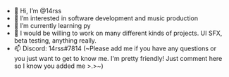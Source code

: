 - 👋 Hi, I’m @14rss
- 👀 I’m interested in software development and music production
- 🌱 I’m currently learning py
- 💞️ I would be willing to work on many different kinds of projects. UI SFX, beta testing, anything really.
- 📫 Discord: 14rss#7814 (\~Please add me if you have any questions or you just want to get to know me. I'm pretty friendly! Just comment here so I know you added me >.>~)
